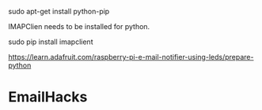 sudo apt-get install python-pip

IMAPClien needs to be installed for python.

sudo pip install imapclient

https://learn.adafruit.com/raspberry-pi-e-mail-notifier-using-leds/prepare-python
# EmailHacks
